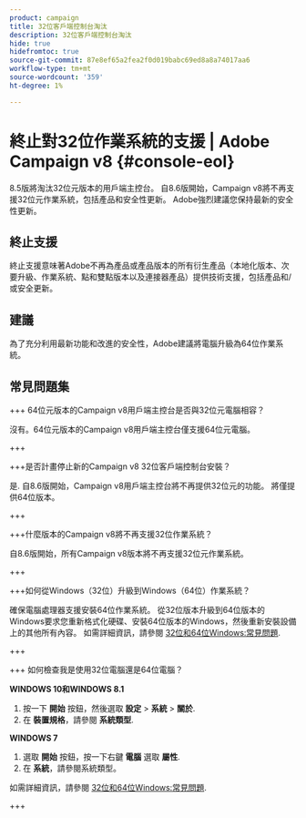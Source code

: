 ```yaml
---
product: campaign
title: 32位客戶端控制台淘汰
description: 32位客戶端控制台淘汰
hide: true
hidefromtoc: true
source-git-commit: 87e8ef65a2fea2f0d019babc69ed8a8a74017aa6
workflow-type: tm+mt
source-wordcount: '359'
ht-degree: 1%

---
```


# 終止對32位作業系統的支援 | Adobe Campaign v8 {#console-eol}

8.5版將淘汰32位元版本的用戶端主控台。 自8.6版開始，Campaign v8將不再支援32位元作業系統，包括產品和安全性更新。 Adobe強烈建議您保持最新的安全性更新。

## 終止支援

終止支援意味著Adobe不再為產品或產品版本的所有衍生產品（本地化版本、次要升級、作業系統、點和雙點版本以及連接器產品）提供技術支援，包括產品和/或安全更新。

## 建議

為了充分利用最新功能和改進的安全性，Adobe建議將電腦升級為64位作業系統。

## 常見問題集

+++ 64位元版本的Campaign v8用戶端主控台是否與32位元電腦相容？

沒有。64位元版本的Campaign v8用戶端主控台僅支援64位元電腦。

+++

+++是否計畫停止新的Campaign v8 32位客戶端控制台安裝？

是. 自8.6版開始，Campaign v8用戶端主控台將不再提供32位元的功能。 將僅提供64位版本。

+++

+++什麼版本的Campaign v8將不再支援32位作業系統？

自8.6版開始，所有Campaign v8版本將不再支援32位元作業系統。

+++

+++如何從Windows（32位）升級到Windows（64位）作業系統？

確保電腦處理器支援安裝64位作業系統。 從32位版本升級到64位版本的Windows要求您重新格式化硬碟、安裝64位版本的Windows，然後重新安裝設備上的其他所有內容。 如需詳細資訊，請參閱 [32位和64位Windows:常見問題](https://support.microsoft.com/en-us/windows/32-bit-and-64-bit-windows-frequently-asked-questions-c6ca9541-8dce-4d48-0415-94a3faa2e13d).

+++

+++ 如何檢查我是使用32位電腦還是64位電腦？

**WINDOWS 10和WINDOWS 8.1**

1. 按一下 **開始** 按鈕，然後選取 **設定** > **系統** > **關於**.
1. 在 **裝置規格**，請參閱 **系統類型**.

**WINDOWS 7**
1. 選取 **開始** 按鈕，按一下右鍵 **電腦** 選取 **屬性**.
1. 在 **系統**，請參閱系統類型。

如需詳細資訊，請參閱 [32位和64位Windows:常見問題](https://support.microsoft.com/en-us/windows/32-bit-and-64-bit-windows-frequently-asked-questions-c6ca9541-8dce-4d48-0415-94a3faa2e13d).

+++